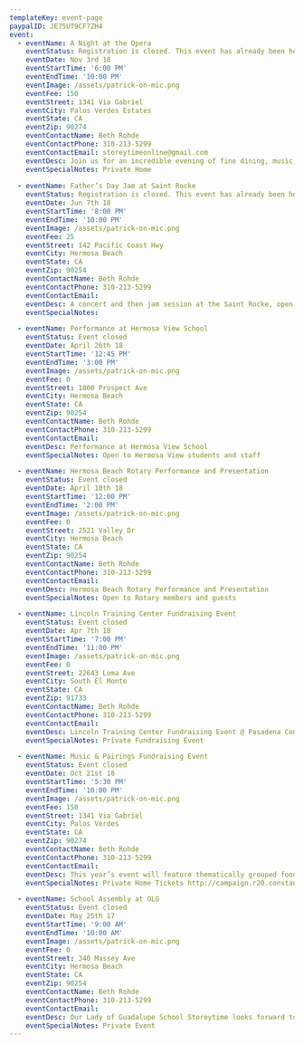 ```yaml
---
templateKey: event-page
paypalID: JE75UT9CF7ZH4
event:
  - eventName: A Night at the Opera
    eventStatus: Registration is closed. This event has already been held.
    eventDate: Nov 3rd 18
    eventStartTime: '6:00 PM'
    eventEndTime: '10:00 PM'
    eventImage: /assets/patrick-on-mic.png
    eventFee: 150
    eventStreet: 1341 Via Gabriel
    eventCity: Palos Verdes Estates
    eventState: CA 
    eventZip: 90274
    eventContactName: Beth Rohde
    eventContactPhone: 310-213-5299
    eventContactEmail: storeytimeonline@gmail.com
    eventDesc: Join us for an incredible evening of fine dining, music, romance and fun! Register Here
    eventSpecialNotes: Private Home
  
  - eventName: Father’s Day Jam at Saint Rocke
    eventStatus: Registration is closed. This event has already been held.
    eventDate: Jun 7th 18
    eventStartTime: '8:00 PM'
    eventEndTime: '10:00 PM'
    eventImage: /assets/patrick-on-mic.png
    eventFee: 25 
    eventStreet: 142 Pacific Coast Hwy
    eventCity: Hermosa Beach
    eventState: CA 
    eventZip: 90254
    eventContactName: Beth Rohde
    eventContactPhone: 310-213-5299
    eventContactEmail: 
    eventDesc: A concert and then jam session at the Saint Rocke, open to the public
    eventSpecialNotes:

  - eventName: Performance at Hermosa View School
    eventStatus: Event closed 
    eventDate: April 26th 18
    eventStartTime: '12:45 PM'
    eventEndTime: '3:00 PM'
    eventImage: /assets/patrick-on-mic.png
    eventFee: 0 
    eventStreet: 1800 Prospect Ave
    eventCity: Hermosa Beach
    eventState: CA 
    eventZip: 90254
    eventContactName: Beth Rohde
    eventContactPhone: 310-213-5299
    eventContactEmail: 
    eventDesc: Performance at Hermosa View School
    eventSpecialNotes: Open to Hermosa View students and staff

  - eventName: Hermosa Beach Rotary Performance and Presentation
    eventStatus: Event closed 
    eventDate: April 10th 18
    eventStartTime: '12:00 PM'
    eventEndTime: '2:00 PM'
    eventImage: /assets/patrick-on-mic.png
    eventFee: 0 
    eventStreet: 2521 Valley Dr
    eventCity: Hermosa Beach
    eventState: CA 
    eventZip: 90254
    eventContactName: Beth Rohde
    eventContactPhone: 310-213-5299
    eventContactEmail: 
    eventDesc: Hermosa Beach Rotary Performance and Presentation
    eventSpecialNotes: Open to Rotary members and guests

  - eventName: Lincoln Training Center Fundraising Event
    eventStatus: Event closed 
    eventDate: Apr 7th 18
    eventStartTime: '7:00 PM'
    eventEndTime: '11:00 PM'
    eventImage: /assets/patrick-on-mic.png
    eventFee: 0 
    eventStreet: 22643 Loma Ave
    eventCity: South El Monte
    eventState: CA 
    eventZip: 91733
    eventContactName: Beth Rohde
    eventContactPhone: 310-213-5299
    eventContactEmail: 
    eventDesc: Lincoln Training Center Fundraising Event @ Pasadena Convention Center
    eventSpecialNotes: Private Fundraising Event

  - eventName: Music & Pairings Fundraising Event
    eventStatus: Event closed 
    eventDate: Oct 21st 18
    eventStartTime: '5:30 PM'
    eventEndTime: '10:00 PM'
    eventImage: /assets/patrick-on-mic.png
    eventFee: 150 
    eventStreet: 1341 Via Gabriel
    eventCity: Palos Verdes 
    eventState: CA 
    eventZip: 90274
    eventContactName: Beth Rohde
    eventContactPhone: 310-213-5299
    eventContactEmail: 
    eventDesc: This year’s event will feature thematically grouped food, beverage, and music all night long. The festivities begin at 5:30pm with live classical music and sophisticated pairings of wine and hors-d’oeuvres. Our silent auction tables will be open for browsing and bidding. Guests are free to roam outdoors, where they will be treated to Brazilian music and enjoy wines from South America and Brazil’s most sought-after appetizers including pão de queijo! Next, guests will be treated to more substantial fare as they enjoy the Storeytime’s musical presentation and live auction.The evening will conclude with an incredible band featuring LA’s top musicians. And the pairings don’t stop either, they just get sweeter.
    eventSpecialNotes: Private Home Tickets http://campaign.r20.constantcontact.com/render?m=1105463575882&ca=30802ecc-565b-45e5-8ed7-a6992535a518

  - eventName: School Assembly at OLG
    eventStatus: Event closed 
    eventDate: May 25th 17
    eventStartTime: '9:00 AM'
    eventEndTime: '10:00 AM'
    eventImage: /assets/patrick-on-mic.png
    eventFee: 0 
    eventStreet: 340 Massey Ave
    eventCity: Hermosa Beach
    eventState: CA 
    eventZip: 90254
    eventContactName: Beth Rohde
    eventContactPhone: 310-213-5299
    eventContactEmail: 
    eventDesc: Our Lady of Guadalupe School Storeytime looks forward to performing for the students and staff of Our Lady of Guadalupe school in Hermosa Beach, CA
    eventSpecialNotes: Private Event
---
```

